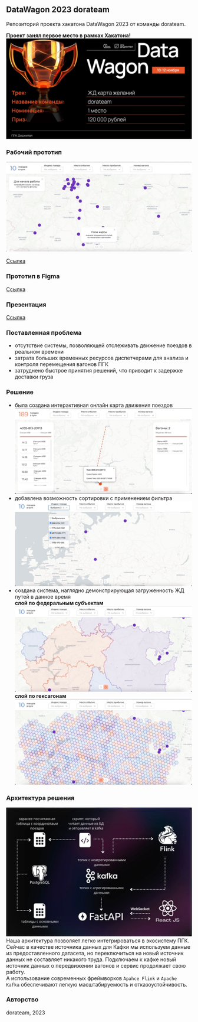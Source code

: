## DataWagon 2023 dorateam
Репозиторий проекта хакатона DataWagon 2023 от команды dorateam.
  
**Проект занял первое место в рамках Хакатона!**
![image](imgs/win.png)

### Рабочий прототип
![image](imgs/main.jpeg)

[Ссылка](http://94.103.89.174/)

### Прототип в Figma
[Ссылка](https://www.figma.com/file/W7iJ6fQJmthadtb4mv7C28/%D0%9F%D0%BE%D0%B5%D0%B7%D0%B4%D0%B0-%D0%B1%D0%B5%D0%B3%D0%B0%D1%8E%D1%82?type=design&node-id=0%3A1&mode=design&t=YBq1usjA6dBTTP26-1)

### Презентация
[Ссылка](https://drive.google.com/file/d/1bUn1vTaTakDqbFc_cJjE-dY3JrjfYaTY/view?usp=sharing)

### Поставленная проблема
- отсутствие системы, позволяющей отслеживать движение поездов в реальном времени
- затрата больших временных ресурсов диспетчерами для анализа и контроля перемещения вагонов ПГК
- затруднено быстрое принятия решений, что приводит к задержке доставки груза

### Решение
- была создана интерактивная онлайн карта движения поездов
![image](imgs/train.jpeg)
- добавлена возможность сортировки с применением фильтра
![image](imgs/filter.jpeg)
- создана система, наглядно демонстрирующая загруженность ЖД путей в данное время  
**слой по федеральным субъектам** 
![image](imgs/federals.jpeg)
**слой по гексагонам**  
![image](imgs/hexbin.jpeg)

### Архитектура решения
![image](imgs/architectire.jpeg)
Наша архитектура позволяет легко интегрироваться в экосистему ПГК.
Сейчас в качестве источника данных для Кафки мы используем данные из предоставленного датасета, но переключиться на новый источник данных не составляет никакого труда. 
Подключаем к кафке новый источник данных о передвижении вагонов и сервис продолжает свою работу.  
А использование современных фреймворков `Apahce Flink` и `Apache Kafka` обеспечивают легкую масштабируемость и отказоустойчивость.

### Авторство
dorateam, 2023